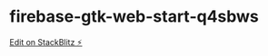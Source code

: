 # firebase-gtk-web-start-q4sbws

[Edit on StackBlitz ⚡️](https://stackblitz.com/edit/firebase-gtk-web-start-q4sbws)